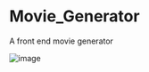 # Movie_Generator
A front end movie generator 

![image](https://github.com/Tara2805/Movie_Generator/assets/144050811/530044b9-9fd2-4b7d-9390-6cb5f0bdb566)
